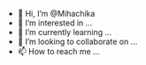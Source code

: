 - 👋 Hi, I’m @Mihachika
- 👀 I’m interested in ...
- 🌱 I’m currently learning ...
- 💞️ I’m looking to collaborate on ...
- 📫 How to reach me ...

<!---
Mihachika/Mihachika is a ✨ special ✨ repository because its `README.md` (this file) appears on your GitHub profile.
You can click the Preview link to take a look at your changes.
--->
